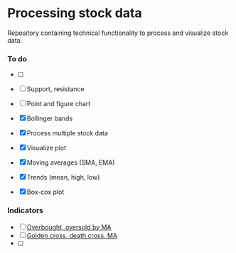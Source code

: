 # Processing stock data

Repository containing technical functionality to process and visualize stock data.

### To do

* [ ] 

* [ ] Support, resistance

* [ ] Point and figure chart

* [x] Bollinger bands

* [x] Process multiple stock data

* [x] Visualize plot

* [x] Moving averages (SMA, EMA)

* [x] Trends (mean, high, low)

* [x] Box-cox plot

  

### Indicators

* [ ] [Overbought, oversold by MA](https://school.stockcharts.com/doku.php?id=technical_indicators:moving_averages)
* [ ] [Golden cross, death cross, MA](https://www.investopedia.com/ask/answers/121114/what-difference-between-golden-cross-and-death-cross-pattern.asp)
* [ ] 